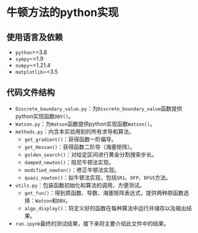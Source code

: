 # 牛顿方法的python实现
## 使用语言及依赖

- `python`>=3.8
- `sympy`~=1.9
- `numpy`~=1.21.4
- `matplotlib`~=3.5

## 代码文件结构

- `Discrete_boundary_value.py`：为`Discrete_boundary_value`函数提供python实现函数`DBV()`。
- `Watson.py`：为`Watson`函数提供python实现函数`Watson()`。
- `methods.py`：内含本实验用到的所有求导和算法。
    - `get_gradient()`：获得函数一阶偏导。
    - `get_Hessan()`：获得函数二阶导（海塞矩阵）。
    - `golden_search()`：对给定区间进行黄金分割搜索步长。
    - `damped_newton()`：阻尼牛顿法实现。
    - `modified_newton()`：修正牛顿法实现。
    - `quasi_newton()`：拟牛顿法实现，包括`SR1`、`DFP`、`BFGS`方法。
- `utils.py`：包装函数初始化和算法的调用，方便测试。
    - `get_fun()`：得到原函数、导数、海塞矩阵表达式，提供两种原函数选择：`Watson`和`DBV`。
    - `algo_display()`：将定义好的函数在每种算法中运行并储存以及输出结果。
- `run.ipynb`最终的测试结果，接下来将主要介绍此文件中的结果。

